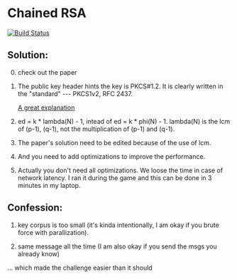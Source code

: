 # Chained RSA

[![Build Status](https://travis-ci.com/o-o-overflow/dc2019q-chainedrsa.svg?token=6XM5nywRvLrMFwxAsXj3&branch=master)](https://travis-ci.com/o-o-overflow/dc2019q-chainedrsa)

## Solution:
      
  0. check out the paper
      
  1. The public key header hints the key is PKCS#1.2. It is clearly written in the "standard" --- PKCS1v2, RFC 2437.
     
     [A great explanation](https://stackoverflow.com/questions/18039401/how-can-i-transform-between-the-two-styles-of-public-key-format-one-begin-rsa)

  2. ed = k * lambda(N) - 1, intead of ed = k * phi(N) - 1.
      lambda(N) is the lcm of (p-1), (q-1), not the multiplication of
      (p-1) and (q-1).
      
  3. The paper's solution need to be edited because of the use of lcm.
      
  4. And you need to add optimizations to improve the performance.
      
  5. Actually you don't need all optimizations. We loose the time in
      case of network latency. I ran it during the game and this can be
      done in 3 minutes in my laptop.

## Confession:
  1. key corpus is too small (it's kinda intentionally, I am okay if you brute force with parallization).
  
  2. same message all the time (I am also okay if you send the msgs you already know)

  ... which made the challenge easier than it should

